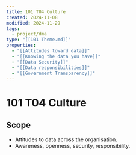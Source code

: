 ```yaml
---
title: 101 T04 Culture
created: 2024-11-08
modified: 2024-11-29
tags:
  - project/dma
type: "[[101 Theme.md]]"
properties:
  - "[[Attitudes toward data]]"
  - "[[Knowing the data you have]]"
  - "[[Data Security]]"
  - "[[Data responsibilities]]"
  - "[[Government Transparency]]"
---
```

# 101 T04 Culture

## Scope
- Attitudes to data across the organisation.
- Awareness, openness, security, responsibility.
